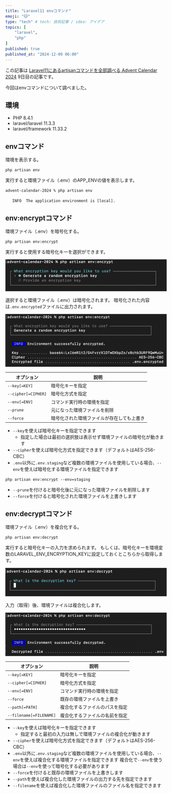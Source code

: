 ```yaml
---
title: "Laravel11 envコマンド"
emoji: "😽"
type: "tech" # tech: 技術記事 / idea: アイデア
topics: [
    "laravel",
    "php"
]
published: true
published_at: "2024-12-09 06:00"
---
```


この記事は [Laravel11にあるartisanコマンドを全部調べる Advent Calendar 2024](https://adventar.org/calendars/10674) 9日目の記事です。

今回はenvコマンドについて調べました。

## 環境

- PHP 8.4.1
- laravel/laravel 11.3.3
- laravel/framework 11.33.2

## envコマンド

環境を表示する。

```
php artisan env
```

実行すると環境ファイル（.env）のAPP_ENVの値を表示します。

```
advent-calendar-2024 % php artisan env   

   INFO  The application environment is [local].
```

## env:encryptコマンド

環境ファイル（.env）を暗号化する。

```
php artisan env:encrypt
```

実行すると使用する暗号化キーを選択ができます。

![](/images/6e155abcd8c1c8/1.png)

選択すると環境ファイル（.env）は暗号化されます。
暗号化された内容は`.env.encrypted`ファイルに出力されます。

![](/images/6e155abcd8c1c8/2.png)

| オプション | 説明 |
| --- | --- |
| `--key[=KEY]` | 暗号化キーを指定 |
| `--cipher[=CIPHER]` | 暗号化方式を指定 |
| `--env[=ENV]` | コマンド実行時の環境を指定 |
| `--prune` | 元になった環境ファイルを削除 |
| `--force` | 暗号化された環境ファイルが存在しても上書き |

- `--key`を使えば暗号化キーを指定できます
  - 指定した場合は最初の選択肢は表示せず環境ファイルの暗号化が動きます
- `--cipher`を使えば暗号化方式を指定できます（デフォルトはAES-256-CBC）
- `.env`以外に`.env.staging`など複数の環境ファイルを使用している場合、`--env`を使えば暗号化する環境ファイルを指定できます
```
php artisan env:encrypt --env=staging
```
- `--prune`を付けると暗号化後に元になった環境ファイルを削除します
- `--force`を付けると暗号化された環境ファイルを上書きします

## env:decryptコマンド

環境ファイル（.env）を複合化する。

```
php artisan env:decrypt
```

実行すると暗号化キーの入力を求められます。
もしくは、暗号化キーを環境変数のLARAVEL_ENV_ENCRYPTION_KEYに設定しておくとこちらから取得します。

![](/images/6e155abcd8c1c8/3.png)

入力（取得）後、環境ファイルは複合化します。

![](/images/6e155abcd8c1c8/4.png)


| オプション | 説明 |
| --- | --- |
| `--key[=KEY]` | 暗号化キーを指定 |
| `--cipher[=CIPHER]` | 暗号化方式を指定 |
| `--env[=ENV]` | コマンド実行時の環境を指定 |
| `--force` | 既存の環境ファイルを上書き |
| `--path[=PATH]` | 複合化するファイルのパスを指定 |
| `--filename[=FILENAME]` | 複合化するファイルの名前を指定 |

- `--key`を使えば暗号化キーを指定できます
  - 指定すると最初の入力は無しで環境ファイルの複合化が動きます
- `--cipher`を使えば暗号化方式を指定できます（デフォルトはAES-256-CBC）
- `.env`以外に`.env.staging`など複数の環境ファイルを使用している場合、`--env`を使えば複合化する環境ファイルを指定できます
複合化で`--env`を使う場合は`--env`を使って暗号化する必要があります
- `--force`を付けると既存の環境ファイルを上書きします
- `--path`を使えば複合化した環境ファイルの出力する先を指定できます
- `--filename`を使えば複合化した環境ファイルのファイル名を指定できます
